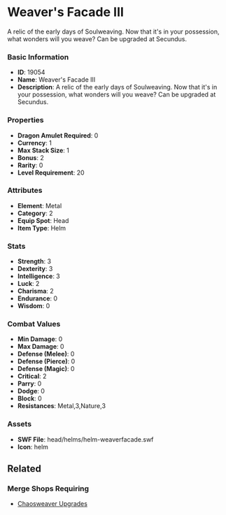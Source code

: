# Weaver's Facade III

A relic of the early days of Soulweaving. Now that it's in your possession, what wonders will you weave? Can be upgraded at Secundus.

### Basic Information

- **ID**: 19054
- **Name**: Weaver&#039;s Facade III
- **Description**: A relic of the early days of Soulweaving. Now that it&#039;s in your possession, what wonders will you weave? Can be upgraded at Secundus.

### Properties

- **Dragon Amulet Required**: 0
- **Currency**: 1
- **Max Stack Size**: 1
- **Bonus**: 2
- **Rarity**: 0
- **Level Requirement**: 20

### Attributes

- **Element**: Metal
- **Category**: 2
- **Equip Spot**: Head
- **Item Type**: Helm

### Stats

- **Strength**: 3
- **Dexterity**: 3
- **Intelligence**: 3
- **Luck**: 2
- **Charisma**: 2
- **Endurance**: 0
- **Wisdom**: 0

### Combat Values

- **Min Damage**: 0
- **Max Damage**: 0
- **Defense (Melee)**: 0
- **Defense (Pierce)**: 0
- **Defense (Magic)**: 0
- **Critical**: 2
- **Parry**: 0
- **Dodge**: 0
- **Block**: 0
- **Resistances**: Metal,3,Nature,3

### Assets

- **SWF File**: head/helms/helm-weaverfacade.swf
- **Icon**: helm

## Related

### Merge Shops Requiring

- [Chaosweaver Upgrades](../merge-shops/311-chaosweaver-upgrades.md)


